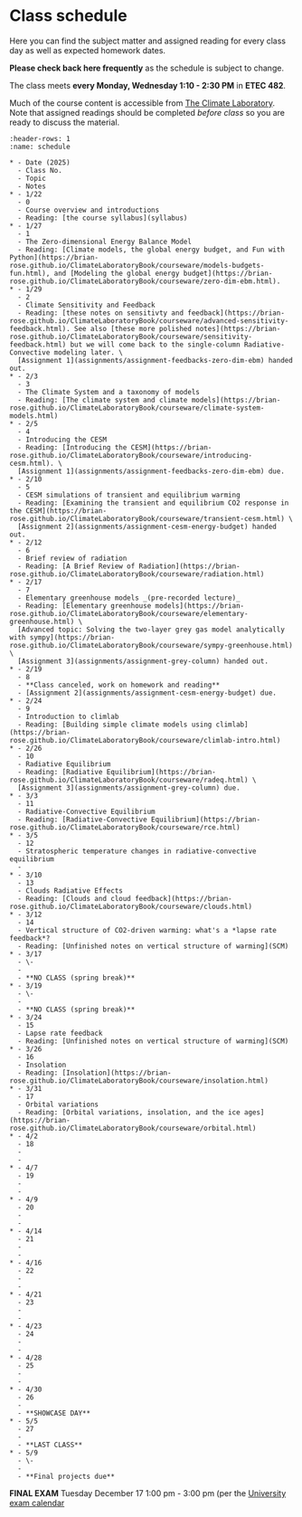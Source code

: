 # Class schedule

Here you can find the subject matter and assigned reading for every class day as well as expected homework dates.

**Please check back here frequently** as the schedule is subject to change.

The class meets **every Monday, Wednesday 1:10 - 2:30 PM** in **ETEC 482**.

Much of the course content is accessible from [The Climate Laboratory](https://brian-rose.github.io/ClimateLaboratoryBook/). Note that assigned readings should be completed *before class* so you are ready to discuss the material.

```{list-table} Class schedule
:header-rows: 1
:name: schedule

* - Date (2025)
  - Class No.
  - Topic
  - Notes
* - 1/22
  - 0
  - Course overview and introductions
  - Reading: [the course syllabus](syllabus)
* - 1/27
  - 1
  - The Zero-dimensional Energy Balance Model
  - Reading: [Climate models, the global energy budget, and Fun with Python](https://brian-rose.github.io/ClimateLaboratoryBook/courseware/models-budgets-fun.html), and [Modeling the global energy budget](https://brian-rose.github.io/ClimateLaboratoryBook/courseware/zero-dim-ebm.html).
* - 1/29
  - 2
  - Climate Sensitivity and Feedback
  - Reading: [these notes on sensitivty and feedback](https://brian-rose.github.io/ClimateLaboratoryBook/courseware/advanced-sensitivity-feedback.html). See also [these more polished notes](https://brian-rose.github.io/ClimateLaboratoryBook/courseware/sensitivity-feedback.html) but we will come back to the single-column Radiative-Convective modeling later. \
  [Assignment 1](assignments/assignment-feedbacks-zero-dim-ebm) handed out.
* - 2/3
  - 3
  - The Climate System and a taxonomy of models
  - Reading: [The climate system and climate models](https://brian-rose.github.io/ClimateLaboratoryBook/courseware/climate-system-models.html)
* - 2/5
  - 4
  - Introducing the CESM
  - Reading: [Introducing the CESM](https://brian-rose.github.io/ClimateLaboratoryBook/courseware/introducing-cesm.html). \
  [Assignment 1](assignments/assignment-feedbacks-zero-dim-ebm) due.
* - 2/10
  - 5
  - CESM simulations of transient and equilibrium warming
  - Reading: [Examining the transient and equilibrium CO2 response in the CESM](https://brian-rose.github.io/ClimateLaboratoryBook/courseware/transient-cesm.html) \
  [Assignment 2](assignments/assignment-cesm-energy-budget) handed out.
* - 2/12
  - 6
  - Brief review of radiation
  - Reading: [A Brief Review of Radiation](https://brian-rose.github.io/ClimateLaboratoryBook/courseware/radiation.html)
* - 2/17
  - 7
  - Elementary greenhouse models _(pre-recorded lecture)_
  - Reading: [Elementary greenhouse models](https://brian-rose.github.io/ClimateLaboratoryBook/courseware/elementary-greenhouse.html) \
  [Advanced topic: Solving the two-layer grey gas model analytically with sympy](https://brian-rose.github.io/ClimateLaboratoryBook/courseware/sympy-greenhouse.html) \
  [Assignment 3](assignments/assignment-grey-column) handed out.
* - 2/19
  - 8
  - **Class canceled, work on homework and reading**
  - [Assignment 2](assignments/assignment-cesm-energy-budget) due.
* - 2/24
  - 9
  - Introduction to climlab
  - Reading: [Building simple climate models using climlab](https://brian-rose.github.io/ClimateLaboratoryBook/courseware/climlab-intro.html)
* - 2/26
  - 10
  - Radiative Equilibrium
  - Reading: [Radiative Equilibrium](https://brian-rose.github.io/ClimateLaboratoryBook/courseware/radeq.html) \
  [Assignment 3](assignments/assignment-grey-column) due.
* - 3/3
  - 11
  - Radiative-Convective Equilibrium
  - Reading: [Radiative-Convective Equilibrium](https://brian-rose.github.io/ClimateLaboratoryBook/courseware/rce.html)
* - 3/5
  - 12
  - Stratospheric temperature changes in radiative-convective equilibrium
  -
* - 3/10
  - 13
  - Clouds Radiative Effects
  - Reading: [Clouds and cloud feedback](https://brian-rose.github.io/ClimateLaboratoryBook/courseware/clouds.html)
* - 3/12
  - 14
  - Vertical structure of CO2-driven warming: what's a *lapse rate feedback*?
  - Reading: [Unfinished notes on vertical structure of warming](SCM)
* - 3/17
  - \-
  - 
  - **NO CLASS (spring break)**
* - 3/19
  - \-
  -
  - **NO CLASS (spring break)**
* - 3/24
  - 15
  - Lapse rate feedback
  - Reading: [Unfinished notes on vertical structure of warming](SCM)
* - 3/26
  - 16
  - Insolation
  - Reading: [Insolation](https://brian-rose.github.io/ClimateLaboratoryBook/courseware/insolation.html)
* - 3/31
  - 17
  - Orbital variations
  - Reading: [Orbital variations, insolation, and the ice ages](https://brian-rose.github.io/ClimateLaboratoryBook/courseware/orbital.html)
* - 4/2
  - 18
  - 
  -
* - 4/7
  - 19
  - 
  -
* - 4/9
  - 20
  -
  -
* - 4/14
  - 21
  - 
  -
* - 4/16
  - 22
  -
  -
* - 4/21
  - 23
  - 
  -
* - 4/23
  - 24
  -
  -
* - 4/28
  - 25
  - 
  -
* - 4/30
  - 26
  -
  - **SHOWCASE DAY**
* - 5/5
  - 27
  - 
  - **LAST CLASS**
* - 5/9
  - \-
  - 
  - **Final projects due**
```

**FINAL EXAM** Tuesday December 17 1:00 pm - 3:00 pm (per the [University exam calendar](https://livealbany.sharepoint.com/sites/web_registrar/Shared%20Documents/Forms/AllItems.aspx?id=%2Fsites%2Fweb%5Fregistrar%2FShared%20Documents%2FFinal%20Exams%2FFall%202024%20Final%20Exam%20Schedule%20for%20Web%2Epdf&parent=%2Fsites%2Fweb%5Fregistrar%2FShared%20Documents%2FFinal%20Exams&p=true&ga=1)